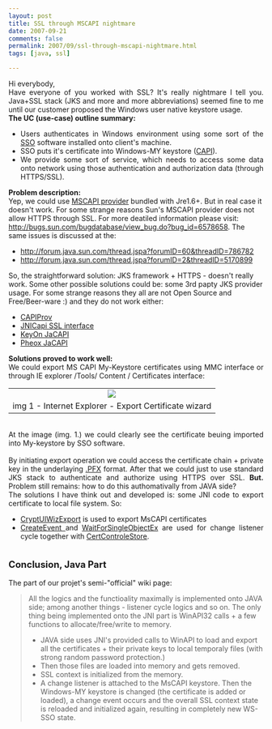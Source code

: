 ```yaml
---
layout: post
title: SSL through MSCAPI nightmare
date: 2007-09-21
comments: false
permalink: 2007/09/ssl-through-mscapi-nightmare.html
tags: [java, ssl]

---
```


<div style="text-align: justify;">Hi everybody,<br />Have everyone of you worked with SSL? It's really nightmare I tell you. Java+SSL stack (JKS and more and more abbreviations) seemed fine to me until our customer proposed the Windows user native keystore usage.<br /><span style="font-weight: bold;">The UC (use-case) outline summary: </span></div><ul style="text-align: justify;"><li>Users authenticates in Windows environment using some sort of the <a href="http://en.wikipedia.org/wiki/Single_sign-on">SSO</a> software installed onto client's machine.<br /></li><li>SSO puts it's certificate into Windows-MY keystore (<a href="http://en.wikipedia.org/wiki/MS_CAPI">CAPI</a>).</li><li>We provide some sort of service, which needs to access some data onto network using those authentication and authorization data (through HTTPS/SSL).</li></ul><div style="text-align: justify;"><span style="font-weight: bold;">Problem description:</span></div>Yep, we could use <a href="http://java.sun.com/javase/6/docs/technotes/guides/security/SunProviders.html#SunMSCAPI">MSCAPI provider</a> bundled with Jre1.6+. But in real case it doesn't work. For some strange reasons Sun's MSCAPI provider does not allow HTTPS through SSL.  For more deatiled information please visit: <a href="http://bugs.sun.com/bugdatabase/view_bug.do?bug_id=6578658">http://bugs.sun.com/bugdatabase/view_bug.do?bug_id=6578658</a>. The same issues is discussed at the:<br /><ul style="text-align: justify;"><li><a href="http://forum.java.sun.com/thread.jspa?forumID=60&amp;threadID=786782">http://forum.java.sun.com/thread.jspa?forumID=60&amp;threadID=786782</a></li><li><a href="http://forum.java.sun.com/thread.jspa?forumID=2&amp;threadID=5170899">http://forum.java.sun.com/thread.jspa?forumID=2&amp;threadID=5170899</a></li></ul>So, the straightforward solution: JKS framework + HTTPS - doesn't really work. Some other possible solutions could be: some 3rd papty JKS provider usage. For some strange reasons they all are not Open Source and Free/Beer-ware :) and they do not work either:<br /><ul style="text-align: justify;"><li><a href="http://rcardon.free.fr/websign">CAPIProv</a></li><li><a href="http://sourceforge.net/projects/jnicapi/">JNICapi SSL interface</a></li><li><a href="http://www.keyon.ch/en/Produkte/JavaJCE/JACAPI/index.htm">KeyOn JaCAPI</a></li><li><a href="http://pheox.com/products/jcapi/">Pheox JaCAPI</a></li></ul><div style="text-align: justify;"><div style="text-align: justify;"><span style="font-weight: bold;">Solutions proved to work well:</span><br />We could export MS CAPI My-Keystore certificates using MMC interface or through IE explorer /Tools/&nbsp;Content / Certificates interface:<br /><table align="center" cellpadding="0" cellspacing="0" class="tr-caption-container" style="margin-left: auto; margin-right: auto; text-align: center;"><tbody><tr><td style="text-align: center;"><a href="https://lh4.googleusercontent.com/-Jv9f9GyF-NM/TXXseJKSeJI/AAAAAAAAEKU/Pat9SemtDSE/s1600/2011-03-08_0938.png" imageanchor="1" style="margin-left: auto; margin-right: auto;"><img border="0" src="https://lh4.googleusercontent.com/-Jv9f9GyF-NM/TXXseJKSeJI/AAAAAAAAEKU/Pat9SemtDSE/s1600/2011-03-08_0938.png" /></a></td></tr><tr><td class="tr-caption" style="text-align: center;">img 1 - Internet Explorer - Export Certificate wizard</td></tr></tbody></table><br /></div>At the image (img. 1.) we could clearly see the certificate beuing imported into My-keystore by SSO software. <span style="font-weight: bold;"><br /></span><br />By initiating export operation we could access the certificate chain + private key in the underlaying <a href="http://en.wikipedia.org/wiki/PKCS">.PFX</a> format. After that we could just to use standard JKS stack to authenticate and authorize using HTTPS over SSL.  <span style="font-weight: bold;">But.</span> Problem still remains: how to do this authomativally from JAVA side?<br />The solutions I have think out and developed is: some JNI code to export certificate to local file system. So:<br /><ul><li><a href="http://msdn2.microsoft.com/en-us/library/aa380395.aspx">CryptUIWizExport</a> is used to export MsCAPI certificates</li><li><a href="http://msdn2.microsoft.com/en-us/library/ms682396.aspx">CreateEvent </a> and <a href="http://msdn2.microsoft.com/en-us/library/ms687036.aspx">WaitForSingleObjectEx</a> are  used for change listener cycle together with <a href="http://msdn2.microsoft.com/en-us/library/aa376031.aspx">CertControleStore</a>.</li></ul><span style="font-size: 130%;"><span style="font-weight: bold;"><br />Conclusion, Java Part</span><br /></span><br /><div style="text-align: left;"><span style="font-size: 100%;">The part of our projet's semi-"official" wiki page:</span><br /><blockquote>All the logics and the functioality maximally is implemented onto JAVA side; among another things - listener cycle logics and so on.  The only thing being implemented onto the JNI part is WinAPI32 calls + a few functions to allocate/free/write to memory.<br /><ul><li>JAVA side uses JNI's provided calls to WinAPI to load and export all the certificates + their private keys to local temporaly files (with strong random password protection.)</li><li>Then those files are loaded into memory and gets removed.</li><li>SSL context is initialized from the memory.</li><li>A change listener is attached to the MsCAPI keystore. Then the Windows-MY keystore is changed (the certificate is added or loaded), a change event occurs and the overall SSL context state is reloaded and initialized again, resulting in completely new WS-SSO state.</li></ul></blockquote></div></div>
